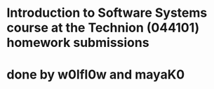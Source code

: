 # Introduction to Software Systems course at the Technion (044101) homework submissions
# done by w0lfl0w and mayaK0
